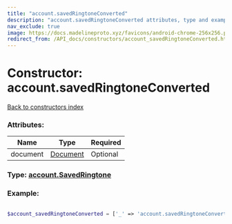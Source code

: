 ```yaml
---
title: "account.savedRingtoneConverted"
description: "account.savedRingtoneConverted attributes, type and example"
nav_exclude: true
image: https://docs.madelineproto.xyz/favicons/android-chrome-256x256.png
redirect_from: /API_docs/constructors/account_savedRingtoneConverted.html
---
```

# Constructor: account.savedRingtoneConverted  
[Back to constructors index](/API_docs/constructors/index.html)



### Attributes:

| Name     |    Type       | Required |
|----------|---------------|----------|
|document|[Document](/API_docs/types/Document.html) | Optional|



### Type: [account.SavedRingtone](/API_docs/types/account.SavedRingtone.html)


### Example:

```php

$account_savedRingtoneConverted = ['_' => 'account.savedRingtoneConverted', 'document' => Document];
```  
